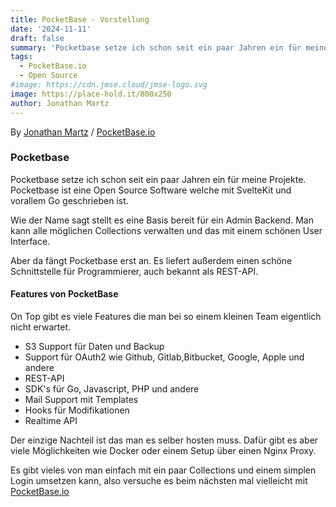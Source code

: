 ```yaml
---
title: PocketBase - Vorstellung
date: '2024-11-11'
draft: false
summary: 'Pocketbase setze ich schon seit ein paar Jahren ein für meine Projekte. Pocketbase ist eine Open Source Software welche mit SvelteKit und vorallem Go geschrieben ist.Wie der Name sagt stellt es eine Basis bereit für ein Admin Backend. Man kann alle möglichen Collections verwalten und das mit einem schönen User Interface.'
tags:
  - PocketBase.io
  - Open Source
#image: https://cdn.jmse.cloud/jmse-logo.svg
image: https://place-hold.it/800x250
author: Jonathan Martz
---
```


By [Jonathan Martz](https://www.jmartz.de) / [PocketBase.io](https://www.pocketbase.io)

### Pocketbase

Pocketbase setze ich schon seit ein paar Jahren ein für meine Projekte.
Pocketbase ist eine Open Source Software welche mit SvelteKit und vorallem Go geschrieben ist.

Wie der Name sagt stellt es eine Basis bereit für ein Admin Backend.
Man kann alle möglichen Collections verwalten und das mit einem schönen User Interface.

Aber da fängt Pocketbase erst an. Es liefert außerdem einen schöne Schnittstelle für Programmierer, auch bekannt als REST-API.

#### Features von PocketBase

On Top gibt es viele Features die man bei so einem kleinen Team eigentlich nicht erwartet.

- S3 Support für Daten und Backup
- Support für OAuth2 wie Github, Gitlab,Bitbucket, Google, Apple und andere
- REST-API
- SDK's für Go, Javascript, PHP und andere
- Mail Support mit Templates
- Hooks für Modifikationen
- Realtime API

Der einzige Nachteil ist das man es selber hosten muss.
Dafür gibt es aber viele Möglichkeiten wie Docker oder einem Setup über einen Nginx Proxy.

Es gibt vieles von man einfach mit ein paar Collections und einem simplen Login umsetzen kann, also versuche es beim nächsten mal vielleicht mit <a href="https://www.pocketbase.io" target="_blank">PocketBase.io</a>

